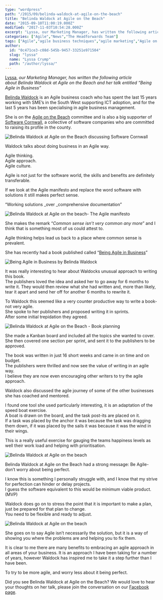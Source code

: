 ```yaml
---
type: "wordpress"
path: "/2015/09/belinda-waldock-at-agile-on-the-beach"
title: "Belinda Waldock at Agile on the Beach"
date: "2015-09-10T11:00:19.000Z"
modified: "2017-11-03T10:54:28.000Z"
excerpt: "Lyssa, our Marketing Manager, has written the following article about Belinda Waldock at Agile on the Beach and her talk entitled “Being Agile in Business” Belinda Waldock is an Agile business coach who has spent the last 15 years working with SME’s in the South West supporting ICT adoption, and for the last 5 years has been …"
categories: ["Agile","News","The Headforwards Team"]
tags: ["Agile","agile business techniques","agile marketing","Agile on the Beach","Agile on the Beach 2015","agile sales","agile writing","being agile","being agile in business","Belinda Waldcock","belinda waldock","book","book publishing","Kanban","lyssa-fee crump","software development cornwall"]
author:
  id: "0c471ce3-c08d-545b-9457-33251e971504"
  slug: "lyssa"
  name: "Lyssa Crump"
  path: "/author/lyssa/"
---
```

[Lyssa](https://uk.linkedin.com/in/lyssafeecrump), _our Marketing Manager, has written the following article about_ _Belinda Waldock at Agile on the Beach and her talk entitled “Being Agile in Business”_

[Belinda Waldock](https://twitter.com/belindawaldock) is an Agile business coach who has spent the last 15 years working with SME’s in the South West supporting ICT adoption, and for the last 5 years has been specialising in agile business management.

She is on the [Agile on the Beach](http://agileonthebeach.com/) committee and is also a big supporter of [Software Cornwall](http://www.headforwards.com/2015/08/software-cornwall/), a collective of software companies who are committed to raising its profile in the county.


<section class="gallery">


![Belinda Waldock at Agile on the Beach discussing Software Cornwall ](/wp-content/uploads/2015/09/Belinda-Waldcock-Being-Agile-in-Business-Software-Cornwall-Agile-on-the-Beach.jpg)

</section>



Waldock talks about doing business in an Agile way.

Agile thinking.  
Agile approach.  
Agile culture.

Agile is not just for the software world, the skills and benefits are definitely transferable.

If we look at the Agile manifesto and replace the word software with solutions it still makes perfect sense.

“Working solutions _over _comprehensive documentation”


<section class="gallery">


![Belinda Waldock at Agile on the beach- The Agile manifesto](/wp-content/uploads/2015/09/Belinda-Waldcock-The-Agile-Manifesto-Being-Agile-in-Business-.jpg)

</section>



She makes the remark “_Common sense isn’t very common any more_” and I think that is something most of us could attest to.

Agile thinking helps lead us back to a place where common sense is prevalent.

She has recently had a book published called “[Being Agile in Business](http://www.amazon.co.uk/Being-Agile-Business-Discover-Smarter/dp/1292083700/ref=as_sl_pc_tf_til?tag=wwwbelindawco-21&linkCode=w00&linkId=ARFOGQWJ52CULALO&creativeASIN=1292083700)”


<section class="gallery">


![Being Agile in Business by Belinda Waldock ](/wp-content/uploads/2015/09/Being-Agile-in-Business-book-by-Belinda-Waldcock.jpg)

</section>



It was really interesting to hear about Waldocks unusual approach to writing this book.  
The publishers loved the idea and asked her to go away for 6 months to write it. They would then review what she had written and, more than likely, tear it apart and send her off for another 6 months to rewrite it.

To Waldock this seemed like a very counter productive way to write a book-not very agile.  
She spoke to her publishers and proposed writing it in sprints.  
After some initial trepidation they agreed.


<section class="gallery">


![Belinda Waldock at Agile on the Beach - Book planning ](/wp-content/uploads/2015/09/Belinda-Waldcock-book-plannong-being-Agile-in-Business-.jpg)

</section>



She made a Kanban board and included all the topics she wanted to cover. She then covered one section per sprint, and sent it to the publishers to be approved.

The book was written in just 16 short weeks and came in on time and on budget.  
The publishers were thrilled and now see the value of writing in an agile way.  
I believe they are now even encouraging other writers to try the agile approach.

Waldock also discussed the agile journey of some of the other businesses she has coached and mentored.

I found one tool she used particularly interesting, it is an adaptation of the speed boat exercise.  
A boat is drawn on the board, and the task post-its are placed on it.  
If a task was placed by the anchor it was because the task was dragging them down, if it was placed by the sails it was because it was the wind in their wings.

This is a really useful exercise for gauging the teams happiness levels as well their work load and helping with prioritisation.


<section class="gallery">


![Belinda Waldock at Agile on the beach ](/wp-content/uploads/2015/09/Belinda-Waldcock-Being-Agile-in-Business-Agile-on-the-Beach.jpg)

</section>



Belinda Waldock at Agile on the Beach had a strong message: Be Agile- don’t worry about being perfect.

I know this is something I personally struggle with, and I know that my strive for perfection can hinder or delay projects.  
I guess the software equivalent to this would be minimum viable product. (MVP)

Waldock does go on to stress the point that it is important to make a plan, just be prepared for that plan to change.  
You need to be flexible and ready to adjust.


<section class="gallery">


![Belinda Waldock at Agile on the beach](/wp-content/uploads/2015/09/Belinda-Waldock-Agile-on-the-Beach-letting-go-of-the-wheel-.jpg)

</section>



She goes on to say Agile isn’t necessarily the solution, but it is a way of showing you where the problems are and helping you to fix them.

It is clear to me there are many benefits to embracing an agile approach in all areas of your business. It is an approach I have been taking for a number of years, however Waldock has inspired me to take it a step further than I have been.

To try to be more agile, and worry less about it being perfect.

Did you see Belinda Waldock at Agile on the Beach? We would love to hear your thoughts on her talk, please join the conversation on our [Facebook page](https://www.facebook.com/headforwards).